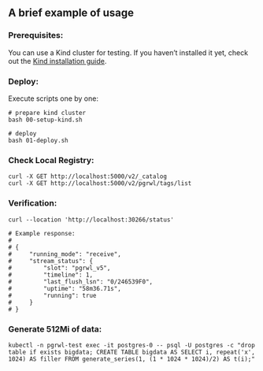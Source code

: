 ## A brief example of usage

### Prerequisites:

You can use a Kind cluster for testing. If you haven’t installed it yet, check out
the [Kind installation guide](https://kind.sigs.k8s.io/).

### Deploy:

Execute scripts one by one:

```
# prepare kind cluster
bash 00-setup-kind.sh

# deploy
bash 01-deploy.sh
```

### Check Local Registry:

```
curl -X GET http://localhost:5000/v2/_catalog
curl -X GET http://localhost:5000/v2/pgrwl/tags/list
```

### Verification:

```
curl --location 'http://localhost:30266/status'
```

```
# Example response:
#
# {
#     "running_mode": "receive",
#     "stream_status": {
#         "slot": "pgrwl_v5",
#         "timeline": 1,
#         "last_flush_lsn": "0/246539F0",
#         "uptime": "58m36.71s",
#         "running": true
#     }
# }
```

### Generate 512Mi of data:

```
kubectl -n pgrwl-test exec -it postgres-0 -- psql -U postgres -c "drop table if exists bigdata; CREATE TABLE bigdata AS SELECT i, repeat('x', 1024) AS filler FROM generate_series(1, (1 * 1024 * 1024)/2) AS t(i);"
```
